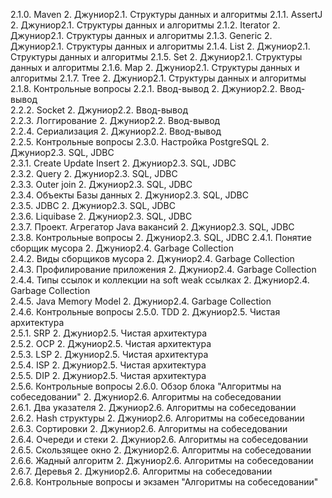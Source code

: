 2.1.0. Maven
2. Джуниор2.1. Структуры данных и алгоритмы	
2.1.1. AssertJ
2. Джуниор2.1. Структуры данных и алгоритмы	
2.1.2. Iterator
2. Джуниор2.1. Структуры данных и алгоритмы	
2.1.3. Generic
2. Джуниор2.1. Структуры данных и алгоритмы	
2.1.4. List
2. Джуниор2.1. Структуры данных и алгоритмы	
2.1.5. Set
2. Джуниор2.1. Структуры данных и алгоритмы	
2.1.6. Map
2. Джуниор2.1. Структуры данных и алгоритмы	
2.1.7. Tree
2. Джуниор2.1. Структуры данных и алгоритмы	
2.1.8. Контрольные вопросы
2.2.1. Ввод-вывод
2. Джуниор2.2. Ввод-вывод	
2.2.2. Socket
2. Джуниор2.2. Ввод-вывод	
2.2.3. Логгирование
2. Джуниор2.2. Ввод-вывод	
2.2.4. Сериализация
2. Джуниор2.2. Ввод-вывод	
2.2.5. Контрольные вопросы
2.3.0. Настройка PostgreSQL
2. Джуниор2.3. SQL, JDBC	
2.3.1. Create Update Insert
2. Джуниор2.3. SQL, JDBC	
2.3.2. Query
2. Джуниор2.3. SQL, JDBC	
2.3.3. Outer join
2. Джуниор2.3. SQL, JDBC	
2.3.4. Объекты Базы данных
2. Джуниор2.3. SQL, JDBC	
2.3.5. JDBC
2. Джуниор2.3. SQL, JDBC	
2.3.6. Liquibase
2. Джуниор2.3. SQL, JDBC	
2.3.7. Проект. Агрегатор Java вакансий
2. Джуниор2.3. SQL, JDBC	
2.3.8. Контрольные вопросы
2. Джуниор2.3. SQL, JDBC
2.4.1. Понятие сборщик мусора
2. Джуниор2.4. Garbage Collection	
2.4.2. Виды сборщиков мусора
2. Джуниор2.4. Garbage Collection	
2.4.3. Профилирование приложения
2. Джуниор2.4. Garbage Collection	
2.4.4. Типы ссылок и коллекции на soft weak ссылках
2. Джуниор2.4. Garbage Collection	
2.4.5. Java Memory Model
2. Джуниор2.4. Garbage Collection	
2.4.6. Контрольные вопросы
2.5.0. TDD
2. Джуниор2.5. Чистая архитектура	
2.5.1. SRP
2. Джуниор2.5. Чистая архитектура	
2.5.2. OCP
2. Джуниор2.5. Чистая архитектура	
2.5.3. LSP
2. Джуниор2.5. Чистая архитектура	
2.5.4. ISP
2. Джуниор2.5. Чистая архитектура	
2.5.5. DIP
2. Джуниор2.5. Чистая архитектура	
2.5.6. Контрольные вопросы
2.6.0. Обзор блока "Алгоритмы на собеседовании"
2. Джуниор2.6. Алгоритмы на собеседовании	
2.6.1. Два указателя
2. Джуниор2.6. Алгоритмы на собеседовании	
2.6.2. Hash структуры
2. Джуниор2.6. Алгоритмы на собеседовании	
2.6.3. Сортировки
2. Джуниор2.6. Алгоритмы на собеседовании	
2.6.4. Очереди и стеки
2. Джуниор2.6. Алгоритмы на собеседовании	
2.6.5. Скользящее окно
2. Джуниор2.6. Алгоритмы на собеседовании	
2.6.6. Жадный алгоритм
2. Джуниор2.6. Алгоритмы на собеседовании	
2.6.7. Деревья
2. Джуниор2.6. Алгоритмы на собеседовании	
2.6.8. Контрольные вопросы и экзамен "Алгоритмы на собеседовании"
